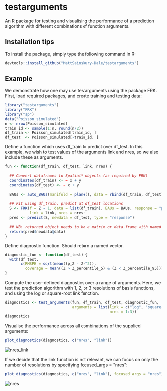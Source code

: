 testarguments
=========

An R package for testing and visualising the performance of a prediction algorithm with different combinations of function arguments. 
		
		
Installation tips
-------

To install the package, simply type the following command in R:

```r
devtools::install_github("MattSainsbury-Dale/testarguments")
```


Example
------------

We demonstrate how one may use testarguments using the package FRK. First, load required packages, and create training and testing data:

```r
library("testarguments")
library("FRK")
library("sp")
data("Poisson_simulated")
n <- nrow(Poisson_simulated)
train_id <- sample(1:n, round(n/2))
df_train <- Poisson_simulated[train_id, ]
df_test  <- Poisson_simulated[-train_id, ]
```

Define a function which uses df_train to predict over df_test. In this example, we wish to test values of the arguments link and nres, so we also include these as arguments. 

```r
fun <- function(df_train, df_test, link, nres) {
  
  ## Convert dataframes to Spatial* objects (as required by FRK)
  coordinates(df_train) <- ~ x + y
  coordinates(df_test) <- ~ x + y
  
  BAUs <- auto_BAUs(manifold = plane(), data = rbind(df_train, df_test))
  
  ## Fit using df_train, predict at df_test locations
  S <- FRK(f = Z ~ 1, data = list(df_train), BAUs = BAUs, response = "poisson",
           link = link, nres = nres)
  pred <- predict(S, newdata = df_test, type = "response")
  
  ## NB: returned object needs to be a matrix or data.frame with named columns
  return(pred$newdata@data)
}
```

Define diagnostic function. Should return a named vector.

```r
diagnostic_fun <- function(df_test) {
  with(df_test,
       c(RMSPE = sqrt(mean((p_Z - Z)^2)),
         coverage = mean((Z > Z_percentile_5) & (Z < Z_percentile_95))))
}
```

Compute the user-defined diagnostics over a range of arguments. Here, we test the prediction algorithm with 1, 2, or 3 resolutions of basis functions, and using the log or square-root link function.

```r
diagnostics <- test_arguments(fun, df_train, df_test, diagnostic_fun,
                              arguments = list(link = c("log", "square-root"),
                                               nres = 1:3))
diagnostics
```

Visualise the performance across all combinations of the supplied arguments:

```r
plot_diagnostics(diagnostics, c("nres", "link"))
```

![nres_link](https://www.dropbox.com/s/uikf50k1pgp3hhg/nres_link.png?dl=0)

If we decide that the link function is not relevant, we can focus on only the number of resolutions by specifying focused_args = "nres":

```r
plot_diagnostics(diagnostics, c("nres", "link"), focused_args = "nres")
```

![nres](https://www.dropbox.com/s/nu2kaykqv6nrj0z/nres.png?dl=0)



